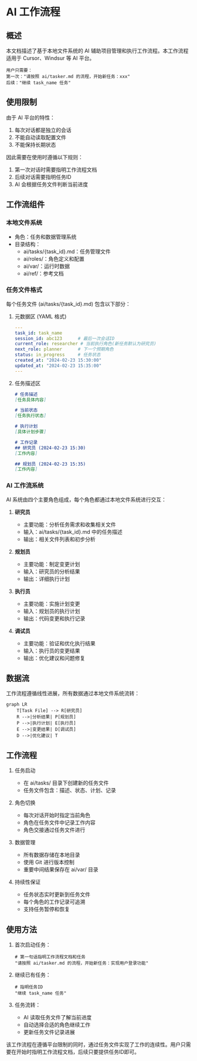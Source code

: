 # AI 工作流程

## 概述

本文档描述了基于本地文件系统的 AI 辅助项目管理和执行工作流程。本工作流程适用于 Cursor、Windsur 等 AI 平台。

```
用户只需要：
第一次："请按照 ai/tasker.md 的流程，开始新任务：xxx"
后续："继续 task_name 任务"
```

## 使用限制

由于 AI 平台的特性：
1. 每次对话都是独立的会话
2. 不能自动读取配置文件
3. 不能保持长期状态

因此需要在使用时遵循以下规则：
1. 第一次对话时需要指明工作流程文档
2. 后续对话需要指明任务ID
3. AI 会根据任务文件判断当前进度

## 工作流组件

### 本地文件系统
- 角色：任务和数据管理系统
- 目录结构：
  - ai/tasks/{task_id}.md：任务管理文件
  - ai/roles/：角色定义和配置
  - ai/var/：运行时数据
  - ai/ref/：参考文档

### 任务文件格式

每个任务文件 (ai/tasks/{task_id}.md) 包含以下部分：

1. 元数据区 (YAML 格式)
   ```yaml
   ---
   task_id: task_name
   session_id: abc123      # 最后一次会话ID
   current_role: researcher # 当前执行角色(新任务默认为研究员)
   next_role: planner      # 下一个预期角色
   status: in_progress     # 任务状态
   created_at: "2024-02-23 15:30:00"
   updated_at: "2024-02-23 15:35:00"
   ---
   ```

2. 任务描述区
   ```markdown
   # 任务描述
   [任务具体内容]

   # 当前状态
   [任务执行状态]

   # 执行计划
   [具体计划步骤]

   # 工作记录
   ## 研究员 (2024-02-23 15:30)
   [工作内容]

   ## 规划员 (2024-02-23 15:35)
   [工作内容]
   ```

### AI 工作流系统

AI 系统由四个主要角色组成，每个角色都通过本地文件系统进行交互：

1. **研究员**
   - 主要功能：分析任务需求和收集相关文件
   - 输入：ai/tasks/{task_id}.md 中的任务描述
   - 输出：相关文件列表和初步分析
   
2. **规划员**
   - 主要功能：制定变更计划
   - 输入：研究员的分析结果
   - 输出：详细执行计划
   
3. **执行员**
   - 主要功能：实施计划变更
   - 输入：规划员的执行计划
   - 输出：代码变更和执行记录
   
4. **调试员**
   - 主要功能：验证和优化执行结果
   - 输入：执行员的变更结果
   - 输出：优化建议和问题修复

## 数据流

工作流程遵循线性进展，所有数据通过本地文件系统流转：

```mermaid
graph LR
    T[Task File] --> R[研究员]
    R -->|分析结果| P[规划员]
    P -->|执行计划| E[执行员]
    E -->|变更结果| D[调试员]
    D -->|优化建议| T
```

## 工作流程

1. 任务启动
   - 在 ai/tasks/ 目录下创建新的任务文件
   - 任务文件包含：描述、状态、计划、记录

2. 角色切换
   - 每次对话开始时指定当前角色
   - 角色在任务文件中记录工作内容
   - 角色交接通过任务文件进行

3. 数据管理
   - 所有数据存储在本地目录
   - 使用 Git 进行版本控制
   - 重要中间结果保存在 ai/var/ 目录

4. 持续性保证
   - 任务状态实时更新到任务文件
   - 每个角色的工作记录可追溯
   - 支持任务暂停和恢复

## 使用方法

1. 首次启动任务：
   ```
   # 第一句话指明工作流程文档和任务
   "请按照 ai/tasker.md 的流程，开始新任务：实现用户登录功能"
   ```

2. 继续已有任务：
   ```
   # 指明任务ID
   "继续 task_name 任务"
   ```

3. 任务流转：
   - AI 读取任务文件了解当前进度
   - 自动选择合适的角色继续工作
   - 更新任务文件记录进展

该工作流程在遵循平台限制的同时，通过任务文件实现了工作的连续性。用户只需要在开始时指明工作流程文档，后续只要提供任务ID即可。
